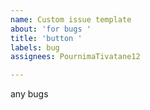 ```yaml
---
name: Custom issue template
about: 'for bugs '
title: 'button '
labels: bug
assignees: PournimaTivatane12

---
```


any bugs
